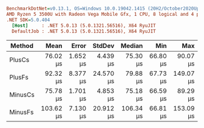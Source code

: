 ``` ini

BenchmarkDotNet=v0.13.1, OS=Windows 10.0.19042.1415 (20H2/October2020Update)
AMD Ryzen 5 3500U with Radeon Vega Mobile Gfx, 1 CPU, 8 logical and 4 physical cores
.NET SDK=5.0.404
  [Host]     : .NET 5.0.13 (5.0.1321.56516), X64 RyuJIT
  DefaultJob : .NET 5.0.13 (5.0.1321.56516), X64 RyuJIT


```
|  Method |      Mean |    Error |    StdDev |    Median |      Min |       Max |
|-------- |----------:|---------:|----------:|----------:|---------:|----------:|
|  PlusCs |  76.02 μs | 1.652 μs |  4.439 μs |  75.30 μs | 66.80 μs |  90.07 μs |
|  PlusFs |  92.32 μs | 8.377 μs | 24.570 μs |  79.88 μs | 67.73 μs | 149.07 μs |
| MinusCs |  75.78 μs | 1.701 μs |  4.853 μs |  75.18 μs | 66.59 μs |  89.29 μs |
| MinusFs | 103.62 μs | 7.130 μs | 20.912 μs | 106.34 μs | 66.81 μs | 153.09 μs |
